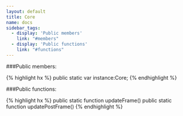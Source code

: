 ```yaml
---
layout: default
title: Core
name: docs
sidebar_tags:
  - display: 'Public members'
    link: "#members"
  - display: 'Public functions'
    link: "#functions"
---
```

<a name="members"></a>

###Public members:

{% highlight hx %}
public static var instance:Core;
{% endhighlight %}
<a name="functions"></a>

###Public functions:

{% highlight hx %}
public static function updateFrame()
public static function updatePostFrame()
{% endhighlight %}
